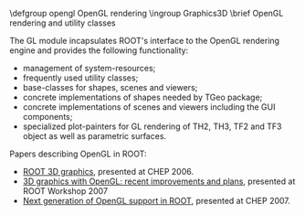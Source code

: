 \defgroup opengl OpenGL rendering
\ingroup Graphics3D
\brief OpenGL rendering and utility classes

The GL module incapsulates ROOT's interface to the OpenGL rendering
engine and provides the following functionality:

  - management of system-resources;
  - frequently used utility classes;
  - base-classes for shapes, scenes and viewers;
  - concrete implementations of shapes needed by TGeo package;
  - concrete implementations of scenes and viewers including the GUI components;
  - specialized plot-painters for GL rendering of TH2, TH3, TF2 and TF3 object as well as parametric surfaces.

Papers describing OpenGL in ROOT:
  - [ROOT 3D graphics](http://indico.cern.ch/contributionDisplay.py?contribId=93&sessionId=4&confId=048), presented at CHEP 2006.
  - [3D graphics with OpenGL: recent improvements and plans](http://indico.cern.ch/contributionDisplay.py?contribId=23&confId=13356), presented at ROOT Workshop 2007
  - [Next generation of OpenGL support in ROOT](http://indico.cern.ch/contributionDisplay.py?contribId=445&sessionId=28&confId=3580), presented at CHEP 2007.
